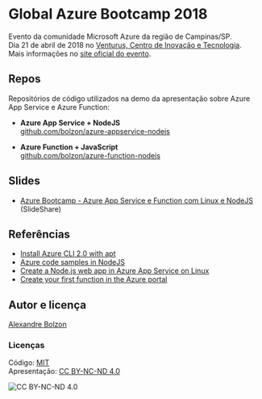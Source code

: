 
# Global Azure Bootcamp 2018

Evento da comunidade Microsoft Azure da região de Campinas/SP.  
Dia 21 de abril de 2018 no [Venturus, Centro de Inovação e Tecnologia](http://venturus.org.br).  
Mais informações no [site oficial do evento](https://global.azurebootcamp.net).

## Repos

Repositórios de código utilizados na demo da apresentação sobre Azure App Service e Azure Function:

- **Azure App Service + NodeJS**  
[github.com/bolzon/azure-appservice-nodejs](https://github.com/bolzon/azure-appservice-nodejs)

- **Azure Function + JavaScript**  
[github.com/bolzon/azure-function-nodejs](https://github.com/bolzon/azure-function-nodejs)

## Slides

- [Azure Bootcamp - Azure App Service e Function com Linux e NodeJS](https://slideshare.net/AlexandreBolzon/azure-bootcamp-azure-app-service-e-function-com-linux-e-nodejs/) (SlideShare)

## Referências

- [Install Azure CLI 2.0 with apt](https://docs.microsoft.com/en-us/cli/azure/install-azure-cli-apt?view=azure-cli-latest)
- [Azure code samples in NodeJS](https://azure.microsoft.com/en-us/resources/samples/?platform=nodejs&sort=0)
- [Create a Node.js web app in Azure App Service on Linux](https://docs.microsoft.com/en-us/azure/app-service/containers/quickstart-nodejs?view=azure-node-latest)
- [Create your first function in the Azure portal](https://docs.microsoft.com/en-us/azure/azure-functions/functions-create-first-azure-function)

## Autor e licença

[Alexandre Bolzon](https://about.me/bolzon)  

### Licenças

Código: [MIT](https://opensource.org/licenses/MIT)  
Apresentação: [CC BY-NC-ND 4.0](https://creativecommons.org/licenses/by-nc-nd/4.0/)  

![CC BY-NC-ND 4.0](https://i.creativecommons.org/l/by-nc-nd/4.0/88x31.png)
